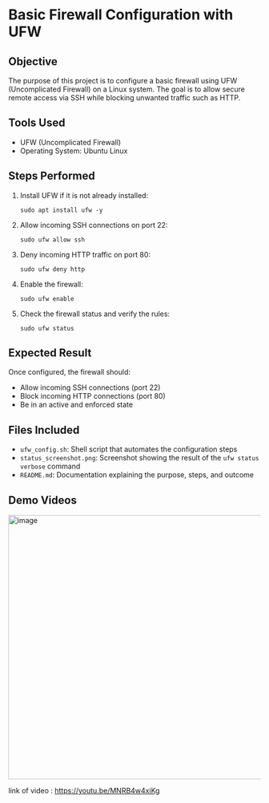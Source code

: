 # Basic Firewall Configuration with UFW

## Objective

The purpose of this project is to configure a basic firewall using UFW (Uncomplicated Firewall) on a Linux system. The goal is to allow secure remote access via SSH while blocking unwanted traffic such as HTTP.

## Tools Used

- UFW (Uncomplicated Firewall)
- Operating System: Ubuntu Linux

## Steps Performed

1. Install UFW if it is not already installed:
   ```
   sudo apt install ufw -y
   ```

2. Allow incoming SSH connections on port 22:
   ```
   sudo ufw allow ssh
   ```

3. Deny incoming HTTP traffic on port 80:
   ```
   sudo ufw deny http
   ```

4. Enable the firewall:
   ```
   sudo ufw enable
   ```

5. Check the firewall status and verify the rules:
   ```
   sudo ufw status 
   ```

## Expected Result

Once configured, the firewall should:
- Allow incoming SSH connections (port 22)
- Block incoming HTTP connections (port 80)
- Be in an active and enforced state

## Files Included

- `ufw_config.sh`: Shell script that automates the configuration steps
- `status_screenshot.png`: Screenshot showing the result of the `ufw status verbose` command
- `README.md`: Documentation explaining the purpose, steps, and outcome

## Demo Videos
<img width="527" alt="image" src="https://github.com/user-attachments/assets/144ece79-ad85-40b9-9ca5-53d02d6b1a40" />

link of video : https://youtu.be/MNRB4w4xiKg
